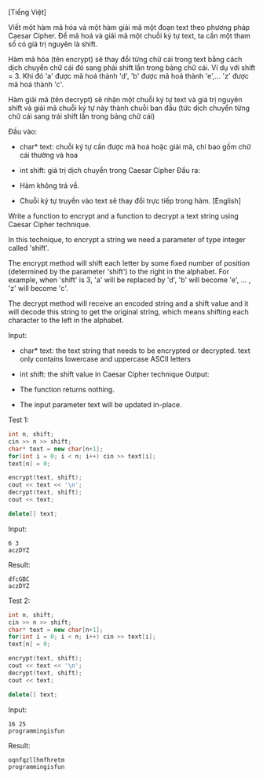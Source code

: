 [Tiếng Việt]

Viết một hàm mã hóa và một hàm giải mã một đoạn text theo phương pháp Caesar Cipher. Để mã hoá và giải mã một chuỗi ký tự text, ta cần một tham số có giá trị nguyên là shift.

Hàm mã hóa (tên encrypt) sẽ thay đổi từng chữ cái trong text bằng cách dịch chuyển chữ cái đó sang phải shift lần trong bảng chữ cái. Ví dụ với shift = 3. Khi đó 'a' được mã hoá thành 'd', 'b' được mã hoá thành 'e',... 'z' được mã hoá thành 'c'.

Hàm giải mã (tên decrypt) sẽ nhận một chuỗi ký tự text và giá trị nguyên shift và giải mã chuỗi ký tự này thành chuỗi ban đầu (tức dịch chuyển từng chữ cái sang trái shift lần trong bảng chữ cái)

Đầu vào:

- char* text: chuỗi ký tự cần được mã hoá hoặc giải mã, chỉ bao gồm chữ cái thường và hoa
- int shift: giá trị dịch chuyển trong Caesar Cipher
Đầu ra:

- Hàm không trả về.
- Chuỗi ký tự truyền vào text sẽ thay đổi trực tiếp trong hàm. 
[English]

Write a function to encrypt and a function to decrypt a text string using Caesar Cipher technique.

In this technique, to encrypt a string we need a parameter of type integer called 'shift'.

The encrypt method will shift each letter by some fixed number of position (determined by the parameter 'shift') to the right in the alphabet. For example, when 'shift' is 3, 'a' will be replaced by 'd', 'b' will become 'e', ... , 'z' will become 'c'.

The decrypt method will receive an encoded string and a shift value and it will decode this string to get the original string, which means shifting each character to the left in the alphabet.

Input:

- char* text: the text string that needs to be encrypted or decrypted. text only contains lowercase and uppercase ASCII letters
- int shift: the shift value in Caesar Cipher technique
Output:

- The function returns nothing.
- The input parameter text will be updated in-place.

Test 1:
```cpp
int n, shift; 
cin >> n >> shift;
char* text = new char[n+1];
for(int i = 0; i < n; i++) cin >> text[i];
text[n] = 0;

encrypt(text, shift);
cout << text << '\n';
decrypt(text, shift);
cout << text;

delete[] text;
```

Input:
```
6 3
aczDYZ
```

Result:
```
dfcGBC
aczDYZ
```

Test 2:
```cpp
int n, shift; 
cin >> n >> shift;
char* text = new char[n+1];
for(int i = 0; i < n; i++) cin >> text[i];
text[n] = 0;

encrypt(text, shift);
cout << text << '\n';
decrypt(text, shift);
cout << text;

delete[] text;
```

Input:
```
16 25
programmingisfun
```

Result:
```
oqnfqzllhmfhretm
programmingisfun
```